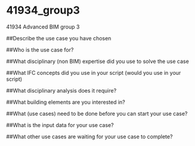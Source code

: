 # 41934_group3
41934 Advanced BIM group 3


##Describe the use case you have chosen

##Who is the use case for?

##What disciplinary (non BIM) expertise did you use to solve the use case

##What IFC concepts did you use in your script (would you use in your script)

##What disciplinary analysis does it require?

##What building elements are you interested in?

##What (use cases) need to be done before you can start your use case?

##What is the input data for your use case?

##What other use cases are waiting for your use case to complete?

